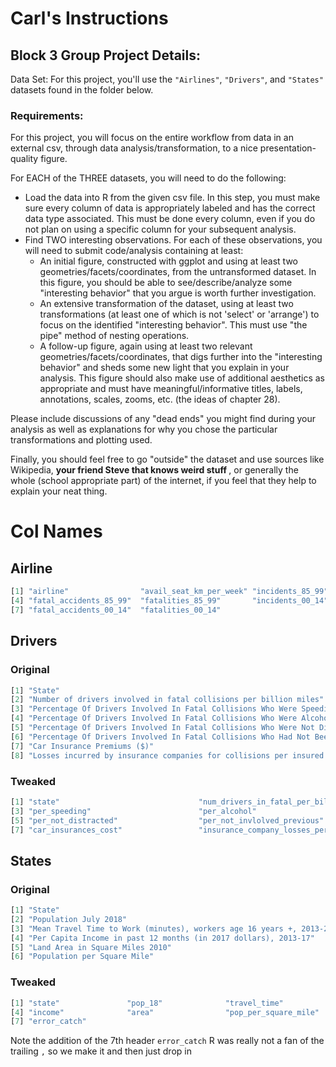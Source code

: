 # Carl's Instructions

## Block 3 Group Project Details:

Data Set: For this project, you'll use the `"Airlines"`, `"Drivers"`, and `"States"` datasets found in the folder below.

### Requirements: 

For this project, you will focus on the entire workflow from data in an external csv, through data analysis/transformation, to a nice presentation-quality figure.

For EACH of the THREE datasets, you will need to do the following:

- Load the data into R from the given csv file. In this step, you must make sure every column of data is appropriately labeled and has the correct data type associated. This must be done every column, even if you do not plan on using a specific column for your subsequent analysis.
- Find TWO interesting observations. For each of these observations, you will need to submit code/analysis containing at least:
  - An initial figure, constructed with ggplot and using at least two geometries/facets/coordinates, from the untransformed dataset. In this figure, you should be able to see/describe/analyze some "interesting behavior" that you argue is worth further investigation.
  - An extensive transformation of the dataset, using at least two transformations (at least one of which is not 'select' or 'arrange') to focus on the identified "interesting behavior". This must use "the pipe" method of nesting operations.
  - A follow-up figure, again using at least two relevant geometries/facets/coordinates, that digs further into the "interesting behavior" and sheds some new light that you explain in your analysis. This figure should also make use of additional aesthetics as appropriate and must have meaningful/informative titles, labels, annotations, scales, zooms, etc. (the ideas of chapter 28).

    
Please include discussions of any "dead ends" you might find during your analysis as well as explanations for why you chose the particular transformations and plotting used.

Finally, you should feel free to go "outside" the dataset and use sources like Wikipedia, <b> your friend Steve that knows weird stuff </b>, or generally the whole (school appropriate part) of the internet, if you feel that they help to explain your neat thing.

# Col Names

## Airline

```R
[1] "airline"                "avail_seat_km_per_week" "incidents_85_99"       
[4] "fatal_accidents_85_99"  "fatalities_85_99"       "incidents_00_14"       
[7] "fatal_accidents_00_14"  "fatalities_00_14"
```

## Drivers

### Original

```R
[1] "State"           
[2] "Number of drivers involved in fatal collisions per billion miles"                                      
[3] "Percentage Of Drivers Involved In Fatal Collisions Who Were Speeding"                                  
[4] "Percentage Of Drivers Involved In Fatal Collisions Who Were Alcohol-Impaired"                          
[5] "Percentage Of Drivers Involved In Fatal Collisions Who Were Not Distracted"                            
[6] "Percentage Of Drivers Involved In Fatal Collisions Who Had Not Been Involved In Any Previous Accidents"
[7] "Car Insurance Premiums ($)"                    
[8] "Losses incurred by insurance companies for collisions per insured driver ($)"
```

### Tweaked

```R
[1] "state"                               "num_drivers_in_fatal_per_billion"   
[3] "per_speeding"                        "per_alcohol"                        
[5] "per_not_distracted"                  "per_not_invlolved_previous"         
[7] "car_insurances_cost"                 "insurance_company_losses_per_driver"
```

## States

### Original

```R
[1] "State"
[2] "Population July 2018"
[3] "Mean Travel Time to Work (minutes), workers age 16 years +, 2013-2017"
[4] "Per Capita Income in past 12 months (in 2017 dollars), 2013-17" 
[5] "Land Area in Square Miles 2010"
[6] "Population per Square Mile"
```

### Tweaked
```R
[1] "state"               "pop_18"              "travel_time"        
[4] "income"              "area"                "pop_per_square_mile"
[7] "error_catch" 
```

Note the addition of the 7th header `error_catch` R was really not a fan of the trailing `,` so we make it and then just drop in
